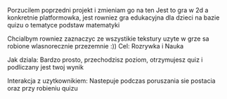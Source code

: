 Porzucilem poprzedni projekt i zmieniam go na ten
    Jest to gra w 2d a konkretnie platformowka, jest rowniez gra edukacyjna dla dzieci na bazie quizu o tematyce podstaw matematyki

Chcialbym rowniez zaznaczyc ze wszystikie tekstury uzyte w grze sa robione wlasnorecznie przezemnie :))
  Cel: Rozrywka i Nauka

  Jak dziala: Bardzo prosto, przechodzisz poziom, otrzymujesz quiz i podliczany jest twoj wynik

  Interakcja z uzytkownikiem: Nastepuje podczas poruszania sie postacia oraz przy robieniu quizu
